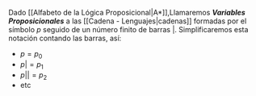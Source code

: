 Dado  [[Alfabeto de la Lógica Proposicional|A*]],Llamaremos ***Variables Proposicionales*** a las [[Cadena - Lenguajes|cadenas]] formadas por el símbolo $p$ seguido de un número finito de barras $|$. Simplificaremos esta notación contando las barras, así:
- $p=p_0$
- $p|=p_1$
- $p||=p_2$
- etc